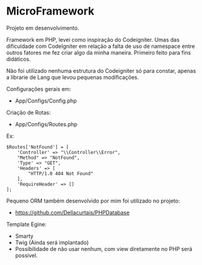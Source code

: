 # MicroFramework
Projeto em desenvolvimento.

Framework em PHP, levei como inspiração do Codeigniter.
Umas das dificuldade com CodeIgniter em relação a falta de uso de namespace entre outros fatores me fez criar algo da minha maneira.
Primeiro feito para fins didáticos.

Não foi utilizado nenhuma estrutura do Codeigniter só para constar, apenas a librarie de Lang que levou pequenas modíficações.

Configurações gerais em:
* App/Configs/Config.php

Criação de Rotas:
* App/Configs/Routes.php

Ex:


    $Routes['NotFound'] = [
        'Controller' => "\\Controller\\Error",
        "Method" => "NotFound",
        'Type' => "GET",
        'Headers' => [
            "HTTP/1.0 404 Not Found"
        ],
        'RequireHeader' => []
    ];
    

Pequeno ORM também desenvolvido por mim foi utilizado no projeto:
* https://github.com/Dellacurtais/PHPDatabase

Template Egine:
* Smarty
* Twig (Ainda será implantado)
* Possíbilidade de não usar nenhum, com view diretamente no PHP será possível.





